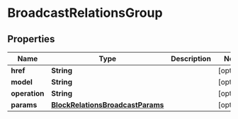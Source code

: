 

# BroadcastRelationsGroup


## Properties

| Name | Type | Description | Notes |
|------------ | ------------- | ------------- | -------------|
|**href** | **String** |  |  [optional] |
|**model** | **String** |  |  [optional] |
|**operation** | **String** |  |  [optional] |
|**params** | [**BlockRelationsBroadcastParams**](BlockRelationsBroadcastParams.md) |  |  [optional] |



